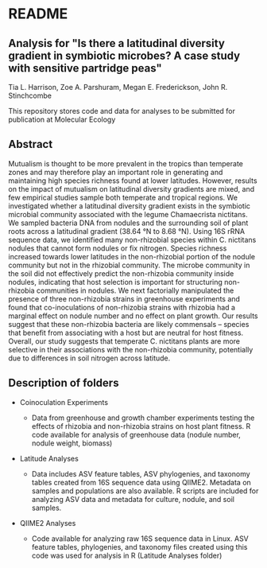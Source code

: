 # README 

## Analysis for "Is there a latitudinal diversity gradient in symbiotic microbes? A case study with sensitive partridge peas"
Tia L. Harrison, Zoe A. Parshuram, Megan E. Frederickson, John R. Stinchcombe 

This repository stores code and data for analyses to be submitted for publication at Molecular Ecology 

## Abstract 

Mutualism is thought to be more prevalent in the tropics than temperate zones and may therefore play an important role in generating and maintaining high species richness found at lower latitudes. However, results on the impact of mutualism on latitudinal diversity gradients are mixed, and few empirical studies sample both temperate and tropical regions. We investigated whether a latitudinal diversity gradient exists in the symbiotic microbial community associated with the legume Chamaecrista nictitans. We sampled bacteria DNA from nodules and the surrounding soil of plant roots across a latitudinal gradient (38.64 °N to 8.68 °N). Using 16S rRNA sequence data, we identified many non-rhizobial species within C. nictitans nodules that cannot form nodules or fix nitrogen. Species richness increased towards lower latitudes in the non-rhizobial portion of the nodule community but not in the rhizobial community. The microbe community in the soil did not effectively predict the non-rhizobia community inside nodules, indicating that host selection is important for structuring non-rhizobia communities in nodules. We next factorially manipulated the presence of three non-rhizobia strains in greenhouse experiments and found that co-inoculations of non-rhizobia strains with rhizobia had a marginal effect on nodule number and no effect on plant growth. Our results suggest that these non-rhizobia bacteria are likely commensals – species that benefit from associating with a host but are neutral for host fitness. Overall, our study suggests that temperate C. nictitans plants are more selective in their associations with the non-rhizobia community, potentially due to differences in soil nitrogen across latitude.

## Description of folders 

- Coinoculation Experiments
  - Data from greenhouse and growth chamber experiments testing the effects of rhizobia and non-rhizobia strains on host plant fitness. R code available for analysis of greenhouse data (nodule number, nodule weight, biomass)

- Latitude Analyses
  - Data includes ASV feature tables, ASV phylogenies, and taxonomy tables created from 16S sequence data using QIIME2. Metadata on samples and populations are also available. R scripts are included for analyzing ASV data and metadata for culture, nodule, and soil samples.

- QIIME2 Analyses
  - Code available for analyzing raw 16S sequence data in Linux. ASV feature tables, phylogenies, and taxonomy files created using this code was used for analysis in R (Latitude Analyses folder)


